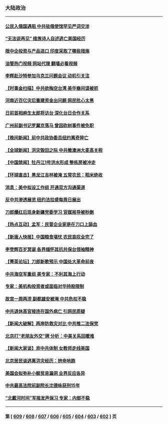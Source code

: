 ### 大陆政治
---
#### [公民入俄国遇阻 中共驻俄使馆罕见严词交涉](../../pages/ncid277/n14048727.md?08060845) 
#### [“无法说再见” 维族诗人自述逃亡美国经历](../../pages/ncid277/n14048189.md?08060845) 
#### [限中企投资与产品进口 印度采取了哪些措施](../../pages/ncid277/n14048709.md?08060845) 
#### [油管热门视频 网站代理 翻墙必看视频](http://138.2.39.72:81/youtube.html?epic-marker?08060845)
#### [李辉赴沙特参加乌克兰问题会议 动机引关注](../../pages/ncid277/n14048674.md?08060845) 
#### [【时事金扫描】中共欲掏空台湾 美华裔间谍被抓](../../pages/ncid277/n14048628.md?08060845) 
#### [河南近百亿灾后重建资金出问题 网民批心太黑](../../pages/ncid277/n14048569.md?08060845) 
#### [日前首相麻生太郎将访台 深化台日合作关系](../../pages/ncid277/n14048423.md?08060845) 
#### [广州前副书记罗冀京落马 曾因砍树事件被免职](../../pages/ncid277/n14048567.md?08060845) 
#### [【晚间新闻】前中共政协委员纽约离奇猝亡](../../pages/ncid277/n14048522.md?08060845) 
#### [【全球新闻】洪灾毁田之际 中共撤澳洲大麦高关税](../../pages/ncid277/n14048523.md?08060845) 
#### [【中国禁闻】牡丹江1号洪水形成 整栋房被冲走](../../pages/ncid277/n14048265.md?08060845) 
#### [【环球直击】黑龙江吉林被淹 五常农民：稻米绝收](../../pages/ncid277/n14048272.md?08060845) 
#### [消息：美中拟设工作组 开通双方沟通渠道](../../pages/ncid277/n14048427.md?08060845) 
#### [反中共渗透展览 纽约法拉盛每周日展出](../../pages/ncid277/n14048430.md?08060845) 
#### [刀郎爆红后现身新疆党委学习 官媒报导被秒删](../../pages/ncid277/n14048276.md?08060845) 
#### [【热点互动】孟军：民营企业家是在刀口上舔血](../../pages/ncid277/n14048283.md?08060845) 
#### [【新唐人快报】中国粮食堪忧 农民哀叹全完了](../../pages/ncid277/n14048278.md?08060845) 
#### [李登辉百岁冥诞 各界缅怀其抗共保台领袖精神](../../pages/ncid277/n14046102.md?08060845) 
#### [【菁英论坛】刀郎新歌预示 中国处大革命前夜](../../pages/ncid277/n14048260.md?08060845) 
#### [中共海空军重组 美专家：不利其海上行动](../../pages/ncid277/n14047543.md?08060845) 
#### [专家：美机构投资者或面临对华持股限制](../../pages/ncid277/n14048180.md?08060845) 
#### [故宫一周两涝 副都雄安被淹 中共危权不稳](../../pages/ncid277/n14048195.md?08060845) 
#### [中共退休高官接连在国外病亡 引网民质疑](../../pages/ncid277/n14048147.md?08060845) 
#### [【新闻大破解】两岸防救灾对比 中共推二法保党](../../pages/ncid277/n14048141.md?08060845) 
#### [北京打“老朋友外交”牌 分析：中美关系回暖难](../../pages/ncid277/n14047734.md?08060845) 
#### [【新闻大家谈】弃中共体制 女教师走线美国](../../pages/ncid277/n14048063.md?08060845) 
#### [北京居民谈逃离洪灾经历：拚命地跑](../../pages/ncid277/n14048140.md?08060845) 
#### [美国会拟弥补小额贸易漏洞 业界反应各异](../../pages/ncid277/n14048082.md?08060845) 
#### [中共最高法院前副院长沈德咏获刑15年](../../pages/ncid277/n14047999.md?08060845) 
#### [“北戴河时间”军报发声保习 专家：内部不稳](../../pages/ncid277/n14047945.md?08060845) 

---
#### 第 [ [609](./609.md?08060845) / [608](./608.md?08060845) / [607](./607.md?08060845) / [606](./606.md?08060845) / [605](./605.md?08060845) / [604](./604.md?08060845) / [603](./603.md?08060845) / [602](./602.md?08060845) ] 页
